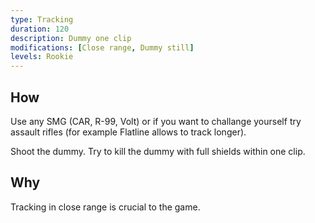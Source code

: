 ```yaml
---
type: Tracking
duration: 120
description: Dummy one clip
modifications: [Close range, Dummy still]
levels: Rookie
---
```


## How

Use any SMG (CAR, R-99, Volt) or if you want to challange yourself try assault rifles (for example Flatline allows to track longer).

Shoot the dummy. Try to kill the dummy with full shields within one clip.

## Why

Tracking in close range is crucial to the game.

